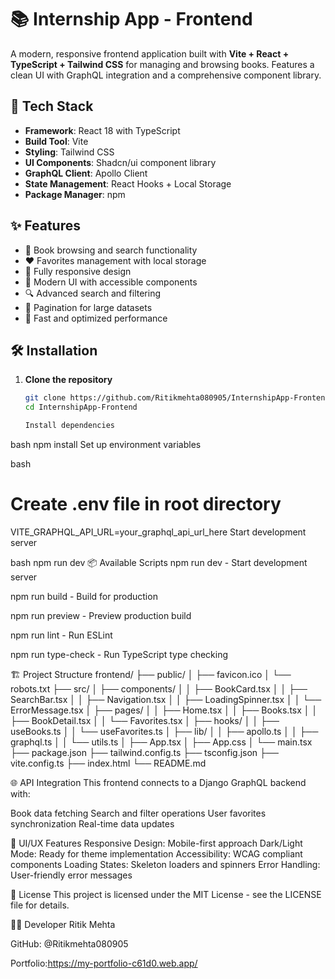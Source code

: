 # 📚 Internship App - Frontend

A modern, responsive frontend application built with **Vite + React + TypeScript + Tailwind CSS** for managing and browsing books. Features a clean UI with GraphQL integration and a comprehensive component library.

## 🚀 Tech Stack

- **Framework**: React 18 with TypeScript
- **Build Tool**: Vite
- **Styling**: Tailwind CSS
- **UI Components**: Shadcn/ui component library
- **GraphQL Client**: Apollo Client
- **State Management**: React Hooks + Local Storage
- **Package Manager**: npm

## ✨ Features

- 📖 Book browsing and search functionality
- ❤️ Favorites management with local storage
- 📱 Fully responsive design
- 🎨 Modern UI with accessible components
- 🔍 Advanced search and filtering
- 📄 Pagination for large datasets
- 🚀 Fast and optimized performance

## 🛠️ Installation

1. **Clone the repository**
   ```bash
   git clone https://github.com/Ritikmehta080905/InternshipApp-Frontend.git
   cd InternshipApp-Frontend

   Install dependencies

bash
npm install
Set up environment variables

bash
# Create .env file in root directory
VITE_GRAPHQL_API_URL=your_graphql_api_url_here
Start development server

bash
npm run dev
📦 Available Scripts
npm run dev - Start development server

npm run build - Build for production

npm run preview - Preview production build

npm run lint - Run ESLint

npm run type-check - Run TypeScript type checking

🏗️ Project Structure
frontend/
├── public/
│   ├── favicon.ico
│   └── robots.txt
├── src/
│   ├── components/
│   │   ├── BookCard.tsx
│   │   ├── SearchBar.tsx
│   │   ├── Navigation.tsx
│   │   ├── LoadingSpinner.tsx
│   │   └── ErrorMessage.tsx
│   ├── pages/
│   │   ├── Home.tsx
│   │   ├── Books.tsx
│   │   ├── BookDetail.tsx
│   │   └── Favorites.tsx
│   ├── hooks/
│   │   ├── useBooks.ts
│   │   └── useFavorites.ts
│   ├── lib/
│   │   ├── apollo.ts
│   │   ├── graphql.ts
│   │   └── utils.ts
│   ├── App.tsx
│   ├── App.css
│   └── main.tsx
├── package.json
├── tailwind.config.ts
├── tsconfig.json
├── vite.config.ts
├── index.html
└── README.md

🌐 API Integration
This frontend connects to a Django GraphQL backend with:

Book data fetching
Search and filter operations
User favorites synchronization
Real-time data updates

🎨 UI/UX Features
Responsive Design: Mobile-first approach
Dark/Light Mode: Ready for theme implementation
Accessibility: WCAG compliant components
Loading States: Skeleton loaders and spinners
Error Handling: User-friendly error messages



📄 License
This project is licensed under the MIT License - see the LICENSE file for details.

👨‍💻 Developer
Ritik Mehta

GitHub: @Ritikmehta080905

Portfolio:https://my-portfolio-c61d0.web.app/


